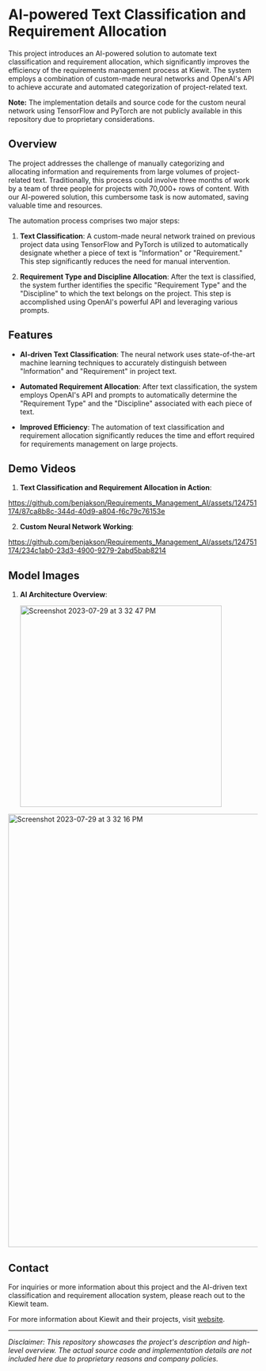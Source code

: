 
# AI-powered Text Classification and Requirement Allocation

This project introduces an AI-powered solution to automate text classification and requirement allocation, which significantly improves the efficiency of the requirements management process at Kiewit. The system employs a combination of custom-made neural networks and OpenAI's API to achieve accurate and automated categorization of project-related text.

**Note:** The implementation details and source code for the custom neural network using TensorFlow and PyTorch are not publicly available in this repository due to proprietary considerations.

## Overview

The project addresses the challenge of manually categorizing and allocating information and requirements from large volumes of project-related text. Traditionally, this process could involve three months of work by a team of three people for projects with 70,000+ rows of content. With our AI-powered solution, this cumbersome task is now automated, saving valuable time and resources.

The automation process comprises two major steps:

1. **Text Classification**: A custom-made neural network trained on previous project data using TensorFlow and PyTorch is utilized to automatically designate whether a piece of text is "Information" or "Requirement." This step significantly reduces the need for manual intervention.

2. **Requirement Type and Discipline Allocation**: After the text is classified, the system further identifies the specific "Requirement Type" and the "Discipline" to which the text belongs on the project. This step is accomplished using OpenAI's powerful API and leveraging various prompts.

## Features

- **AI-driven Text Classification**: The neural network uses state-of-the-art machine learning techniques to accurately distinguish between "Information" and "Requirement" in project text.

- **Automated Requirement Allocation**: After text classification, the system employs OpenAI's API and prompts to automatically determine the "Requirement Type" and the "Discipline" associated with each piece of text.

- **Improved Efficiency**: The automation of text classification and requirement allocation significantly reduces the time and effort required for requirements management on large projects.

## Demo Videos

1. **Text Classification and Requirement Allocation in Action**:


https://github.com/benjakson/Requirements_Management_AI/assets/124751174/87ca8b8c-344d-40d9-a804-f6c79c76153e



2. **Custom Neural Network Working**: 

https://github.com/benjakson/Requirements_Management_AI/assets/124751174/234c1ab0-23d3-4900-9279-2abd5bab8214



## Model Images

1. **AI Architecture Overview**:
  
   <img width="407" alt="Screenshot 2023-07-29 at 3 32 47 PM" src="https://github.com/benjakson/Requirements_Management_AI/assets/124751174/13a95169-636f-412c-9764-ce9b6fbe539a">


<img width="875" alt="Screenshot 2023-07-29 at 3 32 16 PM" src="https://github.com/benjakson/Requirements_Management_AI/assets/124751174/314dcd42-4cee-4804-9ea5-9ddc0cac7745">




## Contact

For inquiries or more information about this project and the AI-driven text classification and requirement allocation system, please reach out to the Kiewit team.

For more information about Kiewit and their projects, visit [website](https://www.kiewit.com/).

---
*Disclaimer: This repository showcases the project's description and high-level overview. The actual source code and implementation details are not included here due to proprietary reasons and company policies.*

